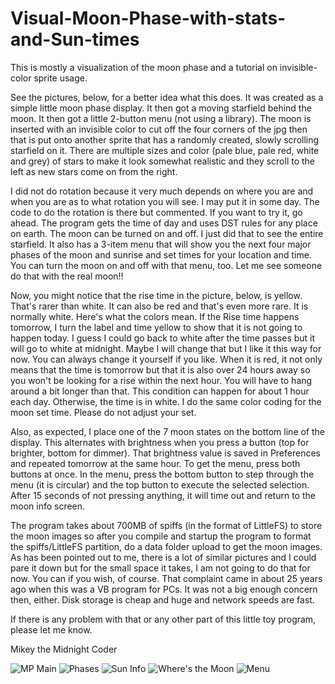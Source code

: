 # Visual-Moon-Phase-with-stats-and-Sun-times
This is mostly a visualization of the moon phase and a tutorial on invisible-color sprite usage.

See the pictures, below, for a better idea what this does.  It was created as a simple little moon phase display.  It then got a moving starfield behind the moon.  It then got a little 2-button menu (not using a library).  The moon is inserted with an invisible color to cut off the four corners of the jpg then that is put onto another sprite that has a randomly created, slowly scrolling starfield on it. There are multiple sizes and color (pale blue, pale red, white and grey) of stars to make it look somewhat realistic and they scroll to the left as new stars come on from the right.

I did not do rotation because it very much depends on where you are and when you are as to what rotation you will see.  I may put it in some day.  The code to do the rotation is there but commented.  If you want to try it, go ahead.  The program gets the time of day and uses DST rules for any place on earth.  The moon can be turned on and off.  I just did that to see the entire starfield.  It also has a 3-item menu that will show you the next four major phases of the moon and sunrise and set times for your location and time.  You can turn the moon on and off with that menu, too.  Let me see someone do that with the real moon!!

Now, you might notice that the rise time in the picture, below, is yellow.  That's rarer than white.  It can also be red and that's even more rare.  It is normally white.  Here's what the colors mean.  If the Rise time happens tomorrow, I turn the label and time yellow to show that it is not going to happen today.  I guess I could go back to white after the time passes but it will go to white at midnight.  Maybe I will change that but I like it this way for now.  You can always change it yourself if you like.  When it is red, it not only means that the time is tomorrow but that it is also over 24 hours away so you won't be looking for a rise within the next hour.  You will have to hang around a bit longer than that.  This condition can happen for about 1 hour each day.  Otherwise, the time is in white.  I do the same color coding for the moon set time.  Please do not adjust your set.

Also, as expected, I place one of the 7 moon states on the bottom line of the display.  This alternates with brightness when you press a button (top for brighter, bottom for dimmer).  That brightness value is saved in Preferences and repeated tomorrow at the same hour.  To get the menu, press both buttons at once.  In the menu, press the bottom button to step through the menu (it is circular) and the top button to execute the selected selection.  After 15 seconds of not pressing anything, it will time out and return to the moon info screen.

The program takes about 700MB of spiffs (in the format of LittleFS) to store the moon images so after you compile and startup the program to format the spiffs/LittleFS partition, do a data folder upload to get the moon images.  As has been pointed out to me, there is a lot of similar pictures and I could pare it down but for the small space it takes, I am not going to do that for now.  You can if you wish, of course.  That complaint came in about 25 years ago when this was a VB program for PCs.  It was not a big enough concern then, either.  Disk storage is cheap and huge and network speeds are fast.  

If there is any problem with that or any other part of this little toy program, please let me know.  

Mikey the Midnight Coder

![MP Main](https://github.com/user-attachments/assets/5a652f26-739e-4a17-aacf-2e4484025942)
![Phases](https://github.com/user-attachments/assets/beb41764-c65c-48c0-ae8f-854e0718ca39)
![Sun Info](https://github.com/user-attachments/assets/ccb0a1a8-243c-4e80-9cd9-4913d3873078)
![Where's the Moon](https://github.com/user-attachments/assets/a7526efd-c642-43fc-9940-0ddaec0bf534)
![Menu](https://github.com/user-attachments/assets/03ec1185-ab6f-421a-a286-1126676a243b)
